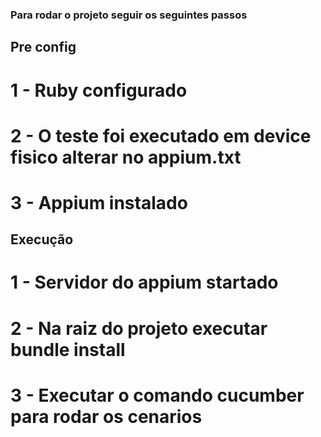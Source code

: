 ### Para rodar o projeto seguir os seguintes passos

## Pre config
# 1 - Ruby configurado
# 2 - O teste foi executado em device fisico alterar no appium.txt
# 3 - Appium instalado

## Execução 
# 1 - Servidor do appium startado
# 2 - Na raiz do projeto executar bundle install
# 3 - Executar o comando cucumber para rodar os cenarios
